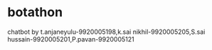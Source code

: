 # botathon
chatbot by t.anjaneyulu-9920005198,k.sai nikhil-9920005205,S.sai hussain-9920005201,P.pavan-9920005121

